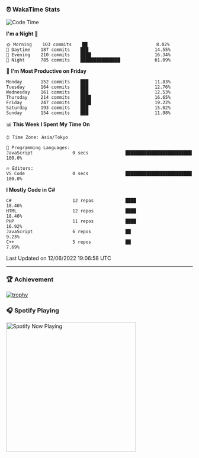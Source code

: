 ### ⏰ WakaTime Stats


<!--START_SECTION:waka-->
![Code Time](http://img.shields.io/badge/Code%20Time-0%20secs-blue)

**I'm a Night 🦉** 

```text
🌞 Morning    103 commits    ██                          8.02% 
🌆 Daytime    187 commits    ███                         14.55% 
🌃 Evening    210 commits    ████                        16.34% 
🌙 Night      785 commits    ███████████████             61.09%

```
📅 **I'm Most Productive on Friday** 

```text
Monday       152 commits    ███                         11.83% 
Tuesday      164 commits    ███                         12.76% 
Wednesday    161 commits    ███                         12.53% 
Thursday     214 commits    ████                        16.65% 
Friday       247 commits    ████                        19.22% 
Saturday     193 commits    ███                         15.02% 
Sunday       154 commits    ███                         11.98%

```


📊 **This Week I Spent My Time On** 

```text
⌚︎ Time Zone: Asia/Tokyo

💬 Programming Languages: 
JavaScript               0 secs              █████████████████████████   100.0%

🔥 Editors: 
VS Code                  0 secs              █████████████████████████   100.0%

```

**I Mostly Code in C#** 

```text
C#                       12 repos            ████                        18.46% 
HTML                     12 repos            ████                        18.46% 
PHP                      11 repos            ████                        16.92% 
JavaScript               6 repos             ██                          9.23% 
C++                      5 repos             ██                          7.69%

```



 Last Updated on 12/06/2022 19:06:58 UTC
<!--END_SECTION:waka-->

---

### 🏆 Achievement

[![trophy](https://github-profile-trophy.vercel.app/?username=Slime-hatena&theme=flat&no-bg=true&no-frame=true&column=8)](https://github.com/ryo-ma/github-profile-trophy)

### 🎧 Spotify Playing

[<img src="https://spotify-now-playing-slime-hatena.vercel.app/api/spotify-playing" alt="Spotify Now Playing" width="350" />](https://open.spotify.com/user/slime_hatena)

<!--
**Slime-hatena/Slime-hatena** is a ✨ _special_ ✨ repository because its `README.md` (this file) appears on your GitHub profile.

Here are some ideas to get you started:

- 🔭 I’m currently working on ...
- 🌱 I’m currently learning ...
- 👯 I’m looking to collaborate on ...
- 🤔 I’m looking for help with ...
- 💬 Ask me about ...
- 📫 How to reach me: ...
- 😄 Pronouns: ...
- ⚡ Fun fact: ...
-->
